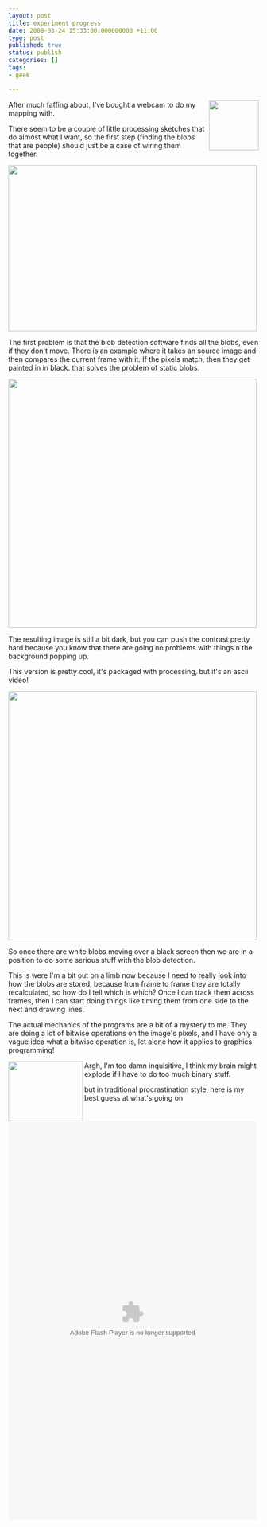 ```yaml
---
layout: post
title: experiment progress
date: 2008-03-24 15:33:00.000000000 +11:00
type: post
published: true
status: publish
categories: []
tags:
- geek

---
```

<p><img src="{{ site.baseurl }}/assets/69175.png" align="right" width="100" />After much faffing about, I've bought a webcam to do my mapping with.</p>
<p>There seem to be a couple of  little processing sketches that do almost what I want, so the first step (finding the blobs that are people) should just be a case of wiring them together.</p>
<p><img src="{{ site.baseurl }}/assets/first%20tries%20at%20blob%20detection__0000_Layer%202.jpg" height="333" width="500" /></p>
<p> </p>
<p>The first problem is that the blob detection software finds all the blobs, even if they don't move. There is an example where it takes an source image and then compares the current frame with it. If the pixels match, then they get painted in in black. that solves the problem of static blobs.</p>
<p><img src="{{ site.baseurl }}/assets/first%20tries%20at%20blob%20detection1__0003_Layer%201.jpg" width="500" /></p>
<p>The resulting image is still a bit dark, but you can push the contrast pretty hard because you know that there are going no problems with things n the background popping up.</p>
<p>This version is pretty cool, it's packaged with processing, but it's an ascii video!</p>
<p><img src="{{ site.baseurl }}/assets/first%20tries%20at%20blob%20detection1__0001_Layer%203.jpg" width="500" /></p>
<p>So once there  are white blobs moving over a black screen then we are in a position to do some serious stuff with the blob detection.</p>
<p>This is were I'm a bit out on a limb now because I need to really look into how the blobs are stored, because from frame to frame they are totally recalculated, so how do I tell which is which? Once I can track them across frames, then I can start doing things like timing them from one side to the next and drawing lines.</p>
<p>The  actual mechanics of the programs are a bit of a mystery to me. They are doing a lot of bitwise operations on the image's pixels, and I have only a vague idea what a bitwise  operation is, let alone how it applies to graphics programming!</p>
<p><img src="{{ site.baseurl }}/assets/150px-Rotate_right_arithmetically.svg.png" align="left" height="120" width="150" />Argh,  I'm too damn inquisitive, I think my brain might explode if I have to do too much binary stuff.</p>
<p>but in traditional procrastination style, here is my best guess at what's going on</p>
<p><embed src="Images/Antipodes/bitwise-explanation.swf" type="application/x-shockwave-flash" pluginspage="http://www.macromedia.com/shockwave/download/" height="800" width="500"></embed></p>
